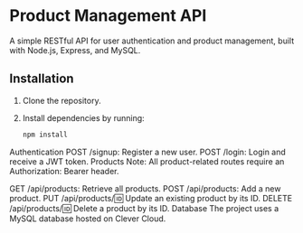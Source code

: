 # Product Management API

A simple RESTful API for user authentication and product management, built with Node.js, Express, and MySQL.

## Installation

1. Clone the repository.
2. Install dependencies by running:

   ```bash
   npm install

Authentication
POST /signup: Register a new user.
POST /login: Login and receive a JWT token.
Products
Note: All product-related routes require an Authorization: Bearer <token> header.

GET /api/products: Retrieve all products.
POST /api/products: Add a new product.
PUT /api/products/:id: Update an existing product by its ID.
DELETE /api/products/:id: Delete a product by its ID.
Database
The project uses a MySQL database hosted on Clever Cloud.
